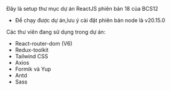 Đây là setup thư mục dự án ReactJS phiên bản 18 của BCS12

- Để chạy được dự án,lưu ý cài đặt phiên bản node là v20.15.0

Các thư viên đang sử dụng trong dự án:

- React-router-dom (V6)
- Redux-toolkit
- Tailwind CSS
- Axios
- Formik và Yup
- Antd
- Sass
